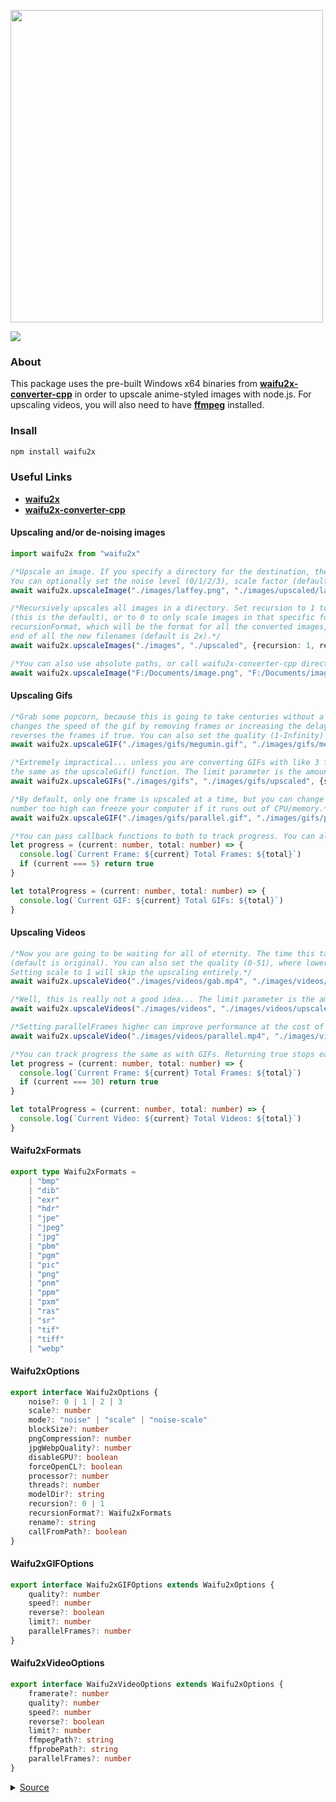<div align="left">
  <p>
    <a href="https://tenpi.github.io/waifu2x/"><img src="https://raw.githubusercontent.com/Tenpi/waifu2x/master/assets/waifu2xlogo.png" width="500" /></a>
  </p>
  <p>
    <a href="https://nodei.co/npm/waifu2x/"><img src="https://nodei.co/npm/waifu2x.png" /></a>
  </p>
</div>

### About
This package uses the pre-built Windows x64 binaries from [**waifu2x-converter-cpp**](https://github.com/DeadSix27/waifu2x-converter-cpp) in order to upscale anime-styled images with node.js. For upscaling videos, you will also need
to have [**ffmpeg**](https://ffmpeg.org/) installed.

### Insall
```ts
npm install waifu2x
```

### Useful Links
- [**waifu2x**](https://github.com/nagadomi/waifu2x)
- [**waifu2x-converter-cpp**](https://github.com/DeadSix27/waifu2x-converter-cpp)

#### Upscaling and/or de-noising images
```ts
import waifu2x from "waifu2x"

/*Upscale an image. If you specify a directory for the destination, the default name will be originalName2x. 
You can optionally set the noise level (0/1/2/3), scale factor (default 2.0), mode (noise/scale/noise-scale), pngCompression (0-9), and jpgWebpQuality (0-101).*/
await waifu2x.upscaleImage("./images/laffey.png", "./images/upscaled/laffey2x.png", {noise: 2, scale: 2.0})

/*Recursively upscales all images in a directory. Set recursion to 1 to also upscale all images in all sub directories
(this is the default), or to 0 to only scale images in that specific folder. You can also optionally specify the 
recursionFormat, which will be the format for all the converted images, and the rename, which will be appended to the
end of all the new filenames (default is 2x).*/
await waifu2x.upscaleImages("./images", "./upscaled", {recursion: 1, rename: "2x"})

/*You can also use absolute paths, or call waifu2x-converter-cpp directly if you want to use your own installation.*/
await waifu2x.upscaleImage("F:/Documents/image.png", "F:/Documents/image2x.png", {callFromPath: true})
```

#### Upscaling Gifs
```ts
/*Grab some popcorn, because this is going to take centuries without a high-end gpu. The speed parameter
changes the speed of the gif by removing frames or increasing the delay between frames. The reverse parameter
reverses the frames if true. You can also set the quality (1-Infinity) where lower is better. Setting scale to 1 skips the upscaling entirely.*/
await waifu2x.upscaleGIF("./images/gifs/megumin.gif", "./images/gifs/megumin2x.gif", {quality: 10, speed: 1.5, reverse: true}, progress)

/*Extremely impractical... unless you are converting GIFs with like 3 frames. The speed parameter is
the same as the upscaleGif() function. The limit parameter is the amount of gifs to process.*/
await waifu2x.upscaleGIFs("./images/gifs", "./images/gifs/upscaled", {speed: 1.0, limit: 10}, totalProgress, progress)

/*By default, only one frame is upscaled at a time, but you can change this with the option parallelFrames. Note that setting this
number too high can freeze your computer if it runs out of CPU/memory.*/
await waifu2x.upscaleGIF("./images/gifs/parallel.gif", "./images/gifs/parallel.gif", {parallelFrames: 3}, progress)

/*You can pass callback functions to both to track progress. You can also return true in order to stop early.*/
let progress = (current: number, total: number) => {
  console.log(`Current Frame: ${current} Total Frames: ${total}`)
  if (current === 5) return true
}

let totalProgress = (current: number, total: number) => {
  console.log(`Current GIF: ${current} Total GIFs: ${total}`)
}
```

#### Upscaling Videos
```ts
/*Now you are going to be waiting for all of eternity. The time this takes is heavily dependent on the framerate
(default is original). You can also set the quality (0-51), where lower is better, and speed (0.5-100) and reverse as with the GIF.
Setting scale to 1 will skip the upscaling entirely.*/
await waifu2x.upscaleVideo("./images/videos/gab.mp4", "./images/videos/gab2x.mp4", {framerate: 24, quality: 16, speed: 1.5}, progress)

/*Well, this is really not a good idea... The limit parameter is the amount of videos to process.*/
await waifu2x.upscaleVideos("./images/videos", "./images/videos/upscaled", {reverse: true, limit: 10}, totalProgress, progress)

/*Setting parallelFrames higher can improve performance at the cost of using more resources.*/
await waifu2x.upscaleVideo("./images/videos/parallel.mp4", "./images/videos/parallel.mp4", {parallelFrames: 3}, progress)

/*You can track progress the same as with GIFs. Returning true stops early.*/
let progress = (current: number, total: number) => {
  console.log(`Current Frame: ${current} Total Frames: ${total}`)
  if (current === 30) return true
}

let totalProgress = (current: number, total: number) => {
  console.log(`Current Video: ${current} Total Videos: ${total}`)
}
```

#### Waifu2xFormats
```ts
export type Waifu2xFormats = 
    | "bmp"
    | "dib"
    | "exr"
    | "hdr"
    | "jpe" 
    | "jpeg" 
    | "jpg" 
    | "pbm" 
    | "pgm" 
    | "pic" 
    | "png" 
    | "pnm" 
    | "ppm" 
    | "pxm" 
    | "ras" 
    | "sr" 
    | "tif" 
    | "tiff" 
    | "webp" 
```

#### Waifu2xOptions
```ts
export interface Waifu2xOptions {
    noise?: 0 | 1 | 2 | 3
    scale?: number
    mode?: "noise" | "scale" | "noise-scale"
    blockSize?: number
    pngCompression?: number
    jpgWebpQuality?: number
    disableGPU?: boolean
    forceOpenCL?: boolean
    processor?: number
    threads?: number
    modelDir?: string
    recursion?: 0 | 1
    recursionFormat?: Waifu2xFormats
    rename?: string
    callFromPath?: boolean
}
```

#### Waifu2xGIFOptions
```ts
export interface Waifu2xGIFOptions extends Waifu2xOptions {
    quality?: number
    speed?: number
    reverse?: boolean
    limit?: number
    parallelFrames?: number
}
```

#### Waifu2xVideoOptions
```ts
export interface Waifu2xVideoOptions extends Waifu2xOptions {
    framerate?: number
    quality?: number
    speed?: number
    reverse?: boolean
    limit?: number
    ffmpegPath?: string
    ffprobePath?: string
    parallelFrames?: number
}
```
<details>
<summary>
<a href="https://www.pixiv.net/en/artworks/73851578">Source</a>
</summary>

`laffey.jpg`

<img src="https://raw.githubusercontent.com/Tenpi/waifu2x/master/assets/laffey.jpg" />

`laffey2x.png`

<img src="https://raw.githubusercontent.com/Tenpi/waifu2x/master/assets/laffey2x.png" />

</details>